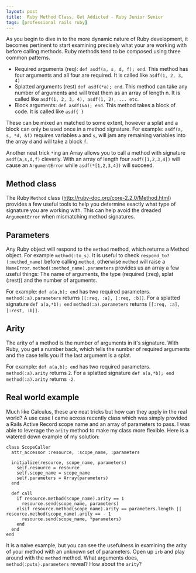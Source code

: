 ```yaml
---
layout: post
title:  Ruby Method Class, Get Addicted - Ruby Junior Senior
tags: [professional rails ruby]
---
```


As you begin to dive in to the more dynamic nature of Ruby development, it becomes pertinent to start examining precisely what your are working with before calling methods. Ruby methods tend to be composed using three common patterns.

* Required arguments (req): `def asdf(a, s, d, f); end`. This method has four arguments and all four are required. It is called like `asdf(1, 2, 3, 4)`
* Splatted arguments (rest) `def asdf(*a); end`. This method can take any number of arguments and will treat them as an array of length n. It is called like `asdf(1, 2, 3, 4), asdf(1, 2), ... etc`.
* Block arguments: `def asdf(&a); end`. This method takes a block of code. It is called like `asdf{ }`

These can be mixed an matched to some extent, however a splat and a block can only be used once in a method signature. For example: `asdf(a, s, *d, &f)` requires variables `a` and `s`, will jam any remaining variables into the array `d` and will take a block `f`.

Another neat trick `*`ing an Array allows you to call a method with signature `asdf(a,s,d,f)` cleverly. With an array of length four `asdf([1,2,3,4])` will cause an `ArgumentError` while `asdf(*[1,2,3,4])` will succeed.

## Method class

The Ruby `Method` class (http://ruby-doc.org/core-2.2.0/Method.html) provides a few useful tools to help you determine exactly what type of signature you are working with. This can help avoid the dreaded `ArgumentError` when mismatching method signatures.

## Parameters
Any Ruby object will respond to the `method` method, which returns a Method object. For example `method(:to_s)`. It is useful to check `respond_to?(:method_name)` before calling `method`, otherwise `method` will raise a `NameError`. `method(:method_name).parameters` provides us an array a few useful things: The name of arguments, the type (required (:req), splat (:rest)) and the number of arguments.

For example: `def a(a,b); end` has two required parameters. `method(:a).parameters` returns `[[:req, :a], [:req, :b]]`. For a splatted signature `def a(a,*b); end` `method(:a).parameters` returns `[[:req, :a], [:rest, :b]]`.

## Arity
The arity of a method is the number of arguments in it's signature. With Ruby, you get a number back, which tells the number of required arguments and the case tells you if the last argument is a splat.

For example: `def a(a,b); end` has two required parameters. `method(:a).arity` returns `2`. For a splatted signature `def a(a,*b); end` `method(:a).arity` returns `-2`.
##

## Real world example
Much like Calculus, these are neat tricks but how can they apply in the real world? A use case I came across recently class which was simply provided a Rails Active Record scope name and an array of parameters to pass. I was able to leverage the `arity` method to make my class more flexible. Here is a watered down example of my solution:

```
class ScopeCaller
  attr_accessor :resource, :scope_name, :parameters

  initialize(resource, scope_name, parameters)
    self.resource = resource
    self.scope_name = scope_name
    self.parameters = Array(parameters)
  end

  def call
    if resource.method(scope_name).arity == 1
      resource.send(scope_name, parameters)
    elsif resource.method(scope_name).arity == parameters.length || resource.method(scope_name).arity == - 1
      resource.send(scope_name, *parameters)
    end
  end
end

```

It is a naive example, but you can see the usefulness in examining the arity of your method with an unknown set of parameters. Open up `irb` and play around with the `method` method. What arguments does, `method(:puts).parameters` reveal? How about the `arity`?
